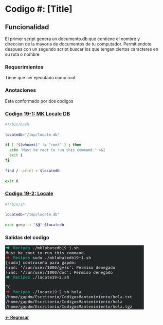 # Codigo #: [Title]

## Funcionalidad
El primer script genera un documento.db que contiene el nombre y direccion de la mayoria de documentos de tu computador.
Permitiendote despues con un segundo script buscar los que tengan ciertos caracteres en su ruta o nombre

### **Requerimientos**
Tiene que ser ejecutado como root

### **Anotaciones**
Esta conformado por dos codigos

### **[Codigo 19-1: MK Locale DB](mklobatedb19-1.sh)**

```bash
#!/bin/bash
  
locatedb="/tmp/locate.db"

if [ "$(whoami)" != "root" ] ; then
  echo "Must be root to run this command." >&2
  exit 1
fi

find / -print > $locatedb

exit 0
```

### **[Codigo 19-2: Locale](locate19-2.sh)**

```bash
#!/bin/sh

locatedb="/tmp/locate.db"

exec grep -i "$@" $locatedb
```

### **Salidas del codigo**

![Salida.png](Salida.png)

**[<- Regresar](../README.md)**